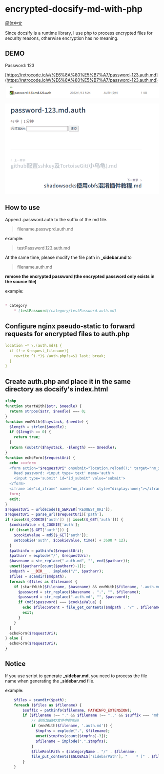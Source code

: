 # encrypted-docsify-md-with-php

[简体中文](/README_CN.md)

Since docsify is a runtime library, I use php to process encrypted files for security reasons, otherwise encryption has no meaning.

## DEMO

Password: 123

[https://retrocode.io/#/%E6%8A%80%E5%B7%A7/password-123.auth.md](https://retrocode.io/#/%E6%8A%80%E5%B7%A7/password-123.auth.md)

![filename](./res/1.png)

![demo](./res/demo.gif)

## How to use

Append .password.auth to the suffix of the md file.

> filename.passwprd.auth.md

example:

> testPassword.123.auth.md

At the same time, please modify the file path in **_sidebar.md** to

> filename.auth.md

**remove the encrypted password (the encrypted password only exists in the source file)**

example:

````markdown

* category
    * [testPassword](category/testPassword.auth.md)

````

## Configure nginx pseudo-static to forward requests for encrypted files to auth.php

````yaml
location ~* \.(auth.md)$ {
  if (!-e $request_filename){
    rewrite ^(.*)$ /auth.php?s=$1 last; break;
  }
}
````

## Create auth.php and place it in the same directory as docsify's index.html

````php
<?php
function startWith($str, $needle) {
  return strpos($str, $needle) === 0;
}
function endWith($haystack, $needle) {
  $length = strlen($needle);
  if ($length == 0) {
    return true;
  }
  return (substr($haystack, -$length) === $needle);
}
function echoForm($requestUri) {
  echo <<<form
  <form action="$requestUri" onsubmit="location.reload();" target="nm_iframe" method='get'>
    Read password: <input type='text' name='auth'>
    <input type='submit' id="id_submit" value='submit'>
  </form>
  <iframe id="id_iframe" name="nm_iframe" style="display:none;"></iframe>
  form;
  exit;
}
$requestUri = urldecode($_SERVER['REQUEST_URI']);
$requestUri = parse_url($requestUri)['path'];
if (isset($_COOKIE['auth']) || isset($_GET['auth'])) {
  $cookieValue = $_COOKIE['auth'];
  if (isset($_GET['auth'])) {
    $cookieValue = md5($_GET['auth']);
    setcookie('auth', $cookieValue, time() + 3600 * 12);
  }
  $pathinfo = pathinfo($requestUri);
  $patharr = explode("/", $requestUri);
  $basename = str_replace(".auth.md", "", end($patharr));
  unset($patharr[count($patharr)-1]);
  $mdpath = __DIR__ . implode("/", $patharr);
  $files = scandir($mdpath);
  foreach ($files as $filename) {
    if (startWith($filename, $basename) && endWith($filename, '.auth.md')) {
      $password = str_replace($basename . ".", "", $filename);
      $password = str_replace(".auth.md", "", $password);
      if (md5($password) === $cookieValue) {
        echo $filecontent = file_get_contents($mdpath . "/" . $filename);
        exit;
      }
    }
  }
  echoForm($requestUri);
} else {
  echoForm($requestUri);
}
````

## Notice

If you use script to generate **_sidebar.md**, you need to process the file name when generating the **_sidebar.md** file.

example:

````php
    $files = scandir($path);
    foreach ($files as $filename) {
        $suffix = pathinfo($filename, PATHINFO_EXTENSION);
        if ($filename !== "." && $filename !== ".." && $suffix === "md") {
            // 删除加密MD文件中的密码
            if (endWith($filename, '.auth.md')) {
              $tmpfns = explode(".", $filename);
              unset($tmpfns[count($tmpfns)-3]);
              $filename = implode(".",$tmpfns);
            }
            $fileRealPath = $categoryName . "/" . $filename;
            file_put_contents($GLOBALS['sidebarPath'], "    * [" . $filename . "](" . $fileRealPath . ")\r\n", FILE_APPEND);
        }
    }
````
